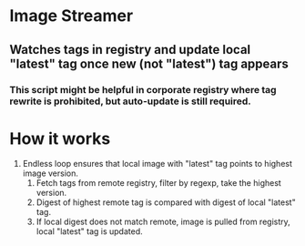 # Image Streamer
## Watches tags in registry and update local "latest" tag once new (not "latest") tag appears
### This script might be helpful in corporate registry where tag rewrite is prohibited, but auto-update is still required.

# How it works

1. Endless loop ensures that local image with "latest" tag points to highest image version.
    1. Fetch tags from remote registry, filter by regexp, take the highest version.
    1. Digest of highest remote tag is compared with digest of local "latest" tag.
    1. If local digest does not match remote, image is pulled from registry, local "latest" tag is updated.
